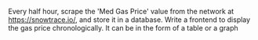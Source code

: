 Every half hour, scrape the 'Med Gas Price' value from the network at https://snowtrace.io/, and store it in a database. Write a frontend to display the gas price chronologically. It can be in the form of a table or a graph
